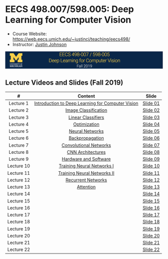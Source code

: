 # EECS 498.007/598.005: Deep Learning for Computer Vision

- Course Website: https://web.eecs.umich.edu/~justincj/teaching/eecs498/
- Instructor: [Justin Johnson](https://web.eecs.umich.edu/~justincj/)

![image](https://github.com/Andrew-Ng-s-number-one-fan/EECS-498.007-598.005-Deep-Learning-for-Computer-Vision/blob/master/Slides/eecs498.png)

## Lecture Videos and Slides (Fall 2019)

|#|Content|Slide|
|:---:|:---:|:---:|
|Lecture 1|[Introduction to Deep Learning for Computer Vision](https://www.youtube.com/watch?v=dJYGatp4SvA)|[Slide 01](https://web.eecs.umich.edu/~justincj/slides/eecs498/498_FA2019_lecture01.pdf)|
|Lecture 2|[Image Classification](https://www.youtube.com/watch?v=0nqvO3AM2Vw)|[Slide 02](https://web.eecs.umich.edu/~justincj/slides/eecs498/498_FA2019_lecture02.pdf)|
|Lecture 3|[Linear Classifiers](https://www.youtube.com/watch?v=qcSEP17uKKY)|[Slide 03](https://web.eecs.umich.edu/~justincj/slides/eecs498/498_FA2019_lecture03.pdf)|
|Lecture 4|[Optimization](https://www.youtube.com/watch?v=YnQJTfbwBM8)|[Slide 04](https://web.eecs.umich.edu/~justincj/slides/eecs498/498_FA2019_lecture04.pdf)|
|Lecture 5|[Neural Networks](https://www.youtube.com/watch?v=g6InpdhUblE)|[Slide 05](https://web.eecs.umich.edu/~justincj/slides/eecs498/498_FA2019_lecture05.pdf)|
|Lecture 6|[Backpropagation](https://www.youtube.com/watch?v=dB-u77Y5a6A)|[Slide 06](https://web.eecs.umich.edu/~justincj/slides/eecs498/498_FA2019_lecture06.pdf)|
|Lecture 7|[Convolutional Networks](https://www.youtube.com/watch?v=ANyxBVxmdZ0)|[Slide 07](https://web.eecs.umich.edu/~justincj/slides/eecs498/498_FA2019_lecture07.pdf)|
|Lecture 8|[CNN Architectures](https://www.youtube.com/watch?v=XaZIlVrIO-Q)|[Slide 08](https://web.eecs.umich.edu/~justincj/slides/eecs498/498_FA2019_lecture08.pdf)|
|Lecture 9|[Hardware and Software](https://www.youtube.com/watch?v=oXPX8GIOiU4)|[Slide 09](https://web.eecs.umich.edu/~justincj/slides/eecs498/498_FA2019_lecture09.pdf)|
|Lecture 10|[Training Neural Networks I](https://www.youtube.com/watch?v=lGbQlr1Ts7w)|[Slide 10](https://web.eecs.umich.edu/~justincj/slides/eecs498/498_FA2019_lecture10.pdf)|
|Lecture 11|[Training Neural Networks II](https://www.youtube.com/watch?v=WUazOtlti0g)|[Slide 11](https://web.eecs.umich.edu/~justincj/slides/eecs498/498_FA2019_lecture11.pdf)|
|Lecture 12|[Recurrent Networks](https://www.youtube.com/watch?v=dUzLD91Sj-o)|[Slide 12](https://web.eecs.umich.edu/~justincj/slides/eecs498/498_FA2019_lecture12.pdf)|
|Lecture 13|[Attention](https://www.youtube.com/watch?v=YAgjfMR9R_M)|[Slide 13](https://web.eecs.umich.edu/~justincj/slides/eecs498/498_FA2019_lecture13.pdf)|
|Lecture 14||[Slide 14]()|
|Lecture 15||[Slide 15]()|
|Lecture 16||[Slide 16]()|
|Lecture 17||[Slide 17]()|
|Lecture 18||[Slide 18]()|
|Lecture 19||[Slide 19]()|
|Lecture 20||[Slide 20]()|
|Lecture 21||[Slide 21]()|
|Lecture 22||[Slide 22]()|
